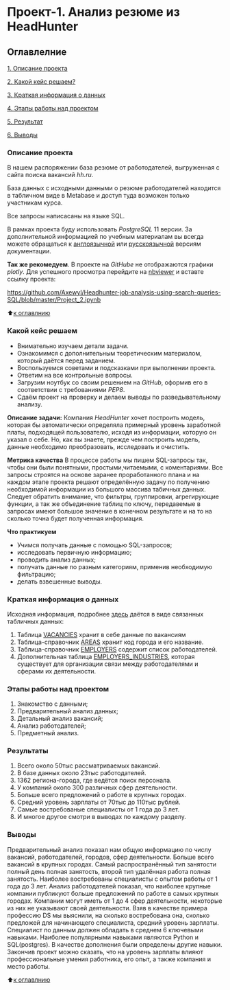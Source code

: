 # Проект-1. Анализ резюме из HeadHunter

## Оглавлелние
[1. Описание проекта](https://github.com/Axewyl/Headhunter-job-analysis-using-search-queries-SQL/blob/master/README.md#Описание-проекта)

[2. Какой кейс решаем?](https://github.com/Axewyl/Headhunter-job-analysis-using-search-queries-SQL/blob/master/README.md#Какой-кейс-решаем)

[3. Краткая информация о данных](https://github.com/Axewyl/Headhunter-job-analysis-using-search-queries-SQL/blob/master/README.md#Краткая-информация-о-данных)

[4. Этапы работы над проектом](https://github.com/Axewyl/Headhunter-job-analysis-using-search-queries-SQL/blob/master/README.md#Этапы-работы-над-проектом)

[5. Результат](https://github.com/Axewyl/Headhunter-job-analysis-using-search-queries-SQL/blob/master/README.md#Результаты)

[6. Выводы](https://github.com/Axewyl/Headhunter-job-analysis-using-search-queries-SQL/blob/master/README.md#Выводы)

### Описание проекта
В нашем распоряжении база резюме от работодателей, выгруженная с сайта поиска вакансий *hh.ru*.

База данных с исходными данными о резюме работодателей находится в табличном виде в Metabase и доступ туда возможен только участникам курса.

Все запросы написасаны на языке SQL.

В рамках проекта буду использовать *PostgreSQL* 11 версии. За дополнительной информацией по учебным материалам вы всегда можете обращаться к [англоязычной](https://www.postgresql.org/docs/11/index.html) или [русскоязычной](https://postgrespro.ru/docs/postgresql/11/index.html) версиям документации.

**Так же рекомедуем**. В проекте на *GitHube* не отображаются графики *plotly*. Для успешного просмотра перейдите на [nbviewer](https://nbviewer.org/) и вставте ссылку проекта:

https://github.com/Axewyl/Headhunter-job-analysis-using-search-queries-SQL/blob/master/Project_2.ipynb

:arrow_up:[к оглавлнию](https://github.com/Axewyl/Headhunter-job-analysis-using-search-queries-SQL/blob/master/README.md#Оглавлелние)

### Какой кейс решаем
- Внимательно изучаем детали задачи.
- Ознакомимся с дополнительным теоретическим материалом, который даётся перед заданием.
- Воспользуемся советами и подсказками при выполнении проекта.
- Ответим на все контрольные вопросы.
- Загрузим ноутбук со своим решением на *GitHub*, оформив его в соответствии с требованиями *PEP8*.
- Сдаём проект на проверку и делаем выводы по разведывательному анализу.

**Описание задачи:**
Компания *HeadHunter* хочет построить модель, которая бы автоматически определяла примерный уровень заработной платы, подходящей пользователю, исходя из информации, которую он указал о себе. Но, как вы знаете, прежде чем построить модель, данные необходимо преобразовать, исследовать и очистить.

**Метрика качества**
В процессе работы мы пишем SQL-запросы так, чтобы они были понятными, простыми,читаемыми, с коментариями. Все запросы строятся на основе заранее проработанного плана и на каждом этапе проекта решают определённую задачу по получению необходимой информации из большого массива табичных данных. 
Следует обратить внимание, что фильтры, группировки, агрегирующие функции, а так же объединение таблиц по ключу, передавемые в запросах имеют большое значение в конечном результате и на то на сколько точна будет полученная информация.

**Что практикуем**
- Учимся получать данные с помощью SQL-запросов;
- исследовать первичную информацию;
- проводить анализ данных;
- получать данные по разным категориям, применив необходимую фильтрацию;
- делать взвешенные выводы.

### Краткая информация о данных
Исходная информация, подробнее [здесь](data/MAIN.png) даётся в виде связанных табличных данных:
1. Таблица [VACANCIES](data/VACANCIES.png)  хранит в себе данные по вакансиям
2. Таблица-справочник [AREAS](data/AREAS.png) хранит код города и его название.
3. Таблица-справочник [EMPLOYERS](data/EMPLOYERS.png) содержит список работодателей.
4. Дополнительная таблица [EMPLOYERS_INDUSTRIES](data/EMPLOYERS_INDUSTRIES.png), которая существует для организации связи между работодателями и сферами их деятельности.

### Этапы работы над проектом
1. Знакомство с данными;
2. Предварительный анализ данных;
3. Детальный анализ вакансий;
4. Анализ работодателей;
5. Предметный анализ.

### Результаты
1. Всего около 50тыс рассматриваемых вакансий.
2. В базе данных около 23тыс работодателей.
3. 1362 региона-города, где ведётся поиск персонала.
4. У компаний около 300 различных сфер деятельности.
5. Больше всего предложений о работе в крупных городах.
6. Средний уровень зарплаты от 70тыс до 110тыс рублей.
7. Самые востребованые специалисты от 1 года до 3 лет.
8. И многое другое смотри в выводах по каждому разделу.

### Выводы
Предварительный анализ показал нам общую информацию по числу вакансий, работодателей, городов, сфер деятельности. Больше всего вакансий в крупных городах. Самый распространённый тип занятости полный день полная занятость, второй тип удалённая работа полная занятость. Наиболее востребованы специалисты с опытом работы от 1 года до 3 лет.
Анализ работодателей показал, что наиболее крупные компании публикуют больше предложений по работе в самых крупных городах. Компании могут иметь от 1 до 4 сфер деятельности, некоторые из них не указывают своей деятельности.
Взяв в качестве примера профессию DS мы выяснили, на сколько востребована она, сколько предложей для начинающего специалиста, средний уровень зарплаты. Специалист по данным должен обладать в среднем 6 ключевыми навыками. Наиболее популярными навыками являются Python и SQL(postgres). В качестве дополнения были определены другие навыки. 
Закончив проект можно сказать, что на уровень зарплаты влияют профессиональные умения работника, его опыт, а также компания и место работы.

:arrow_up:[к оглавлнию](https://github.com/Axewyl/Headhunter-job-analysis-using-search-queries-SQL/blob/master/README.md#Оглавлелние)

